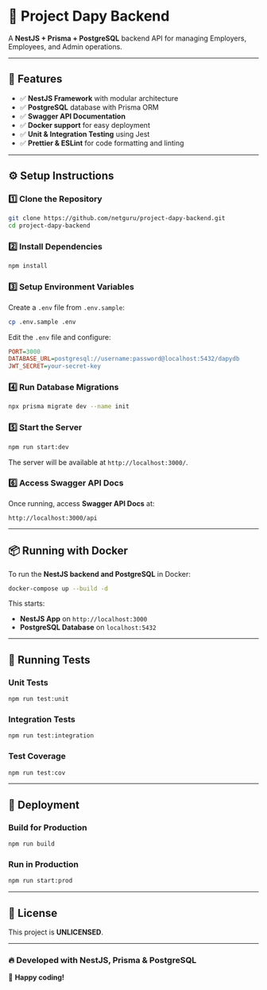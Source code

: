 # 🚀 Project Dapy Backend

A **NestJS + Prisma + PostgreSQL** backend API for managing Employers, Employees, and Admin operations.

---

## 📌 Features
- ✅ **NestJS Framework** with modular architecture
- ✅ **PostgreSQL** database with Prisma ORM
- ✅ **Swagger API Documentation**
- ✅ **Docker support** for easy deployment
- ✅ **Unit & Integration Testing** using Jest
- ✅ **Prettier & ESLint** for code formatting and linting

---

## ⚙️ Setup Instructions

### 1️⃣ Clone the Repository
```sh
git clone https://github.com/netguru/project-dapy-backend.git
cd project-dapy-backend
```

### 2️⃣ Install Dependencies
```sh
npm install
```

### 3️⃣ Setup Environment Variables
Create a `.env` file from `.env.sample`:
```sh
cp .env.sample .env
```
Edit the `.env` file and configure:
```ini
PORT=3000
DATABASE_URL=postgresql://username:password@localhost:5432/dapydb
JWT_SECRET=your-secret-key
```

### 4️⃣ Run Database Migrations
```sh
npx prisma migrate dev --name init
```

### 5️⃣ Start the Server
```sh
npm run start:dev
```
The server will be available at `http://localhost:3000/`.

### 6️⃣ Access Swagger API Docs
Once running, access **Swagger API Docs** at:
```
http://localhost:3000/api
```

---

## 📦 Running with Docker
To run the **NestJS backend and PostgreSQL** in Docker:
```sh
docker-compose up --build -d
```
This starts:
- **NestJS App** on `http://localhost:3000`
- **PostgreSQL Database** on `localhost:5432`

---

## 🧪 Running Tests
### **Unit Tests**
```sh
npm run test:unit
```

### **Integration Tests**
```sh
npm run test:integration
```

### **Test Coverage**
```sh
npm run test:cov
```

---

## 🚀 Deployment
### **Build for Production**
```sh
npm run build
```
### **Run in Production**
```sh
npm run start:prod
```

---

## 📜 License
This project is **UNLICENSED**.

---

### **🔥 Developed with NestJS, Prisma & PostgreSQL**
🚀 **Happy coding!**
